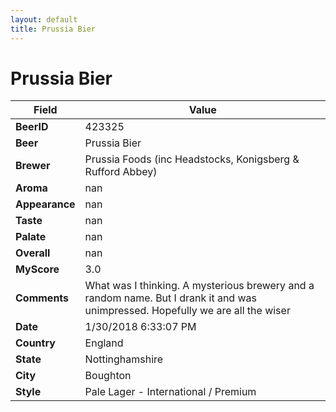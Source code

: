 ```yaml
---
layout: default
title: Prussia Bier 
---
```


# Prussia Bier 

| Field         | Value     |
|---------------|-----------|
| **BeerID** | 423325 |
| **Beer** | Prussia Bier  |
| **Brewer** | Prussia Foods (inc Headstocks, Konigsberg & Rufford Abbey) |
| **Aroma** | nan |
| **Appearance** | nan |
| **Taste** | nan |
| **Palate** | nan |
| **Overall** | nan |
| **MyScore** | 3.0 |
| **Comments** | What was I thinking.  A mysterious brewery and a random name. But I drank it and was unimpressed. Hopefully we are all the wiser |
| **Date** | 1/30/2018 6:33:07 PM |
| **Country** | England |
| **State** | Nottinghamshire |
| **City** | Boughton |
| **Style** | Pale Lager - International / Premium |
